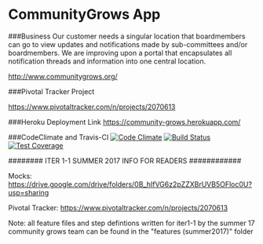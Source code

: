 

# CommunityGrows App

###Business
Our customer needs a singular location that boardmembers can go to view updates and notifications made by sub-committees and/or boardmembers. We are improving upon a portal that encapsulates all notification threads and information into one central location. 

http://www.communitygrows.org/

###Pivotal Tracker Project

https://www.pivotaltracker.com/n/projects/2070613

###Heroku Deployment Link
https://community-grows.herokuapp.com/

###CodeClimate and Travis-CI
[![Code Climate](https://codeclimate.com/github/CommunityGrows/communitygrows/badges/gpa.svg)](https://codeclimate.com/github/CommunityGrows/communitygrows)
[![Build Status](https://travis-ci.org/CommunityGrows/communitygrows.svg?branch=master)](https://travis-ci.org/CommunityGrows/communitygrows)
[![Test Coverage](https://codeclimate.com/github/CommunityGrows/communitygrows/badges/coverage.svg)](https://codeclimate.com/github/CommunityGrows/communitygrows/coverage)



######## ITER 1-1 SUMMER 2017 INFO FOR READERS ############

Mocks: https://drive.google.com/drive/folders/0B_hIfVG6z2pZZXBrUVB5OFloc0U?usp=sharing

Pivotal Tracker: https://www.pivotaltracker.com/n/projects/2070613

Note: all feature files and step defintions written for iter1-1 by the summer 17 community grows team can be found in the "features (summer2017)" folder
